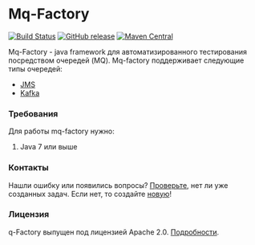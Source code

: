 # Mq-Factory
[![Build Status](https://travis-ci.org/sbtqa/mq-factory.svg?branch=master)](https://travis-ci.org/sbtqa/mq-factory) [![GitHub release](https://img.shields.io/github/release/sbtqa/mq-factory.svg?style=flat-square)](https://github.com/sbtqa/mq-factory/releases) [![Maven Central](https://img.shields.io/maven-central/v/ru.sbtqa.tag/mq-factory.svg)](https://mvnrepository.com/artifact/ru.sbtqa.tag/mq-factory)

Mq-Factory - java framework для автоматизированного тестирования посредством очередей (MQ). Mq-factory поддерживает следующие типы очередей:
*  [JMS](https://ru.wikipedia.org/wiki/Java_Message_Service)
*  [Kafka](https://ru.wikipedia.org/wiki/Apache_Kafka)

### Требования
Для работы mq-factory нужно:
1. Java 7 или выше

### Контакты
Нашли ошибку или появились вопросы? [Проверьте](https://github.com/sbtqa/mq-factory/issues), нет ли уже созданных задач. Если нет, то создайте [новую](https://github.com/sbtqa/mq-factory/issues/new)!

### Лицензия 
q-Factory выпущен под лицензией Apache 2.0. [Подробности](https://github.com/sbtqa/mq-factory/blob/master/LICENSE).